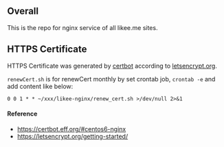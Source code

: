 ## Overall
This is the repo for nginx service of all likee.me sites.

## HTTPS Certificate
HTTPS Certificate was generated by [certbot](https://certbot.eff.org/) according to [letsencrypt.org](https://letsencrypt.org/).

`renewCert.sh` is for renewCert monthly by set crontab job, `crontab -e` and add content like below:
```
0 0 1 * * ~/xxx/likee-nginx/renew_cert.sh >/dev/null 2>&1
```


#### Reference
- https://certbot.eff.org/#centos6-nginx
- https://letsencrypt.org/getting-started/
